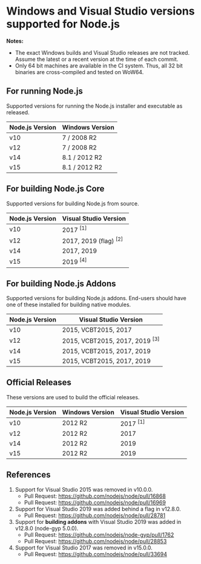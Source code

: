 # Windows and Visual Studio versions supported for Node.js

**Notes:**
- The exact Windows builds and Visual Studio releases are not tracked. Assume the latest or a recent version at the time of each commit.
- Only 64 bit machines are available in the CI system. Thus, all 32 bit binaries are cross-compiled and tested on WoW64.

## For running Node.js

Supported versions for running the Node.js installer and executable as released.

| Node.js Version | Windows Version            |
|-----------------|----------------------------|
| v10             | 7 / 2008 R2                |
| v12             | 7 / 2008 R2                |
| v14             | 8.1 / 2012 R2              |
| v15             | 8.1 / 2012 R2              |

## For building Node.js Core

Supported versions for building Node.js from source.

| Node.js Version | Visual Studio Version               |
|-----------------|-------------------------------------|
| v10             | 2017 <sup>[1]</sup>                 |
| v12             | 2017, 2019 (flag) <sup>[2]</sup>    |
| v14             | 2017, 2019                          |
| v15             | 2019 <sup>[4]</sup>                |

## For building Node.js Addons

Supported versions for building Node.js addons. End-users should have one of these installed for building native modules.

| Node.js Version | Visual Studio Version                     |
|-----------------|-------------------------------------------|
| v10             | 2015, VCBT2015, 2017                      |
| v12             | 2015, VCBT2015, 2017, 2019 <sup>[3]</sup> |
| v14             | 2015, VCBT2015, 2017, 2019                |
| v15             | 2015, VCBT2015, 2017, 2019                |

## Official Releases

These versions are used to build the official releases.

| Node.js Version | Windows Version | Visual Studio Version |
|-----------------|-----------------|-----------------------|
| v10             | 2012 R2         | 2017 <sup>[1]</sup>   |
| v12             | 2012 R2         | 2017                  |
| v14             | 2012 R2         | 2019                  |
| v15             | 2012 R2         | 2019                  |

## References

1. Support for Visual Studio 2015 was removed in v10.0.0.
   - Pull Request: https://github.com/nodejs/node/pull/16868
   - Pull Request: https://github.com/nodejs/node/pull/16969
2. Support for Visual Studio 2019 was added behind a flag in v12.8.0.
   - Pull Request: https://github.com/nodejs/node/pull/28781
3. Support for **building addons** with Visual Studio 2019 was added in v12.8.0 (node-gyp 5.0.0).
   - Pull Request: https://github.com/nodejs/node-gyp/pull/1762
   - Pull Request: https://github.com/nodejs/node/pull/28853
4. Support for Visual Studio 2017 was removed in v15.0.0.
   - Pull Request: https://github.com/nodejs/node/pull/33694
